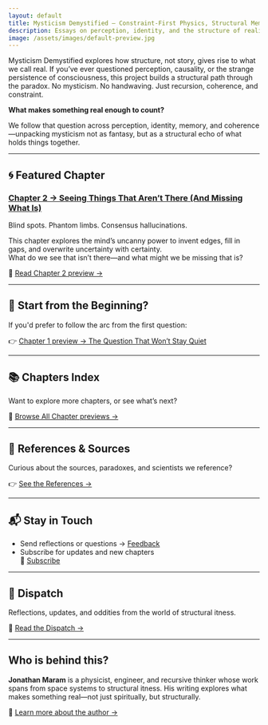 ```yaml
---
layout: default
title: Mysticism Demystified — Constraint-First Physics, Structural Memory, and Recursive Coherence
description: Essays on perception, identity, and the structure of reality — rigorous, grounded, and free of highfalutin handwaving. Recursive reinforcement, the constraint arrow of time, and mysticism demystified by structure.
image: /assets/images/default-preview.jpg
---
```

Mysticism Demystified explores how structure, not story, gives rise to what we call real. If you’ve ever questioned perception, causality, or the strange persistence of consciousness, this project builds a structural path through the paradox. No mysticism. No handwaving. Just recursion, coherence, and constraint.

**What makes something real enough to count?**

We follow that question across perception, identity, memory, and coherence—unpacking mysticism not as fantasy, but as a structural echo of what holds things together.

---

## 🌀 Featured Chapter

### [Chapter 2 → Seeing Things That Aren’t There (And Missing What Is)](/chapters/chapter2.html)

Blind spots. Phantom limbs. Consensus hallucinations.

This chapter explores the mind’s uncanny power to invent edges, fill in gaps, and overwrite uncertainty with certainty.  
What do we see that isn’t there—and what might we be missing that is?

🧠 [Read Chapter 2 preview →](/chapters/chapter2.html)

---

## 📘 Start from the Beginning?

If you'd prefer to follow the arc from the first question:

👉 [Chapter 1 preview → The Question That Won’t Stay Quiet](/chapters/chapter1.html)

---

## 📚 Chapters Index

Want to explore more chapters, or see what’s next?

📖 [Browse All Chapter previews →](/chapters/index.html)

---

## 🧠 References & Sources

Curious about the sources, paradoxes, and scientists we reference?

👉 [See the References →](/references.html)

---

## 📬 Stay in Touch

- Send reflections or questions → [Feedback](./feedback.html)
- Subscribe for updates and new chapters  
🔔 [Subscribe](./subscribe.html)

---
## 📣 Dispatch

Reflections, updates, and oddities from the world of structural itness.

🔗 [Read the Dispatch →](/dispatch)

---

## Who is behind this?

**Jonathan Maram** is a physicist, engineer, and recursive thinker whose work spans from space systems to structural itness. His writing explores what makes something real—not just spiritually, but structurally.

🔎 [Learn more about the author →](/about)
